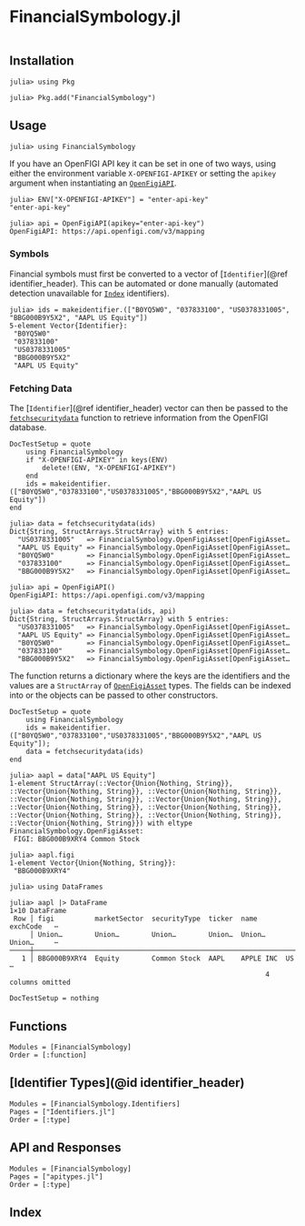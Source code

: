 # FinancialSymbology.jl

```@contents
```

## Installation

```julia-repl
julia> using Pkg

julia> Pkg.add("FinancialSymbology")
```

## Usage

```julia-repl
julia> using FinancialSymbology
```

If you have an OpenFIGI API key it can be set in one of two ways, using either the environment variable `X-OPENFIGI-APIKEY` or setting the `apikey` argument when instantiating an [`OpenFigiAPI`](@ref). 

```julia-repl
julia> ENV["X-OPENFIGI-APIKEY"] = "enter-api-key"
"enter-api-key"

julia> api = OpenFigiAPI(apikey="enter-api-key")
OpenFigiAPI: https://api.openfigi.com/v3/mapping
```
### Symbols

Financial symbols must first be converted to a vector of [`Identifier`](@ref identifier_header). This can be automated or done manually (automated detection unavailable for [`Index`](@ref) identifiers).

```jldoctest; setup = :(using FinancialSymbology)
julia> ids = makeidentifier.(["B0YQ5W0", "037833100", "US0378331005", "BBG000B9Y5X2", "AAPL US Equity"])
5-element Vector{Identifier}:
 "B0YQ5W0"
 "037833100"
 "US0378331005"
 "BBG000B9Y5X2"
 "AAPL US Equity"
```

### Fetching Data

The [`Identifier`](@ref identifier_header) vector can then be passed to the [`fetchsecuritydata`](@ref) function to retrieve information from the OpenFIGI database. 

```@meta
DocTestSetup = quote
    using FinancialSymbology
    if "X-OPENFIGI-APIKEY" in keys(ENV)
        delete!(ENV, "X-OPENFIGI-APIKEY")
    end
    ids = makeidentifier.(["B0YQ5W0","037833100","US0378331005","BBG000B9Y5X2","AAPL US Equity"])
end
```

```jldoctest
julia> data = fetchsecuritydata(ids)
Dict{String, StructArrays.StructArray} with 5 entries:
  "US0378331005"   => FinancialSymbology.OpenFigiAsset[OpenFigiAsset…
  "AAPL US Equity" => FinancialSymbology.OpenFigiAsset[OpenFigiAsset…
  "B0YQ5W0"        => FinancialSymbology.OpenFigiAsset[OpenFigiAsset…
  "037833100"      => FinancialSymbology.OpenFigiAsset[OpenFigiAsset…
  "BBG000B9Y5X2"   => FinancialSymbology.OpenFigiAsset[OpenFigiAsset…

julia> api = OpenFigiAPI()
OpenFigiAPI: https://api.openfigi.com/v3/mapping

julia> data = fetchsecuritydata(ids, api)
Dict{String, StructArrays.StructArray} with 5 entries:
  "US0378331005"   => FinancialSymbology.OpenFigiAsset[OpenFigiAsset…
  "AAPL US Equity" => FinancialSymbology.OpenFigiAsset[OpenFigiAsset…
  "B0YQ5W0"        => FinancialSymbology.OpenFigiAsset[OpenFigiAsset…
  "037833100"      => FinancialSymbology.OpenFigiAsset[OpenFigiAsset…
  "BBG000B9Y5X2"   => FinancialSymbology.OpenFigiAsset[OpenFigiAsset…
```

The function returns a dictionary where the keys are the identifiers and the values are a `StructArray` of [`OpenFigiAsset`](@ref) types. The fields can be indexed into or the objects can be passed to other constructors.

```@meta
DocTestSetup = quote
    using FinancialSymbology
    ids = makeidentifier.(["B0YQ5W0","037833100","US0378331005","BBG000B9Y5X2","AAPL US Equity"]);
    data = fetchsecuritydata(ids)
end
```

```jldoctest
julia> aapl = data["AAPL US Equity"]
1-element StructArray(::Vector{Union{Nothing, String}}, ::Vector{Union{Nothing, String}}, ::Vector{Union{Nothing, String}}, ::Vector{Union{Nothing, String}}, ::Vector{Union{Nothing, String}}, ::Vector{Union{Nothing, String}}, ::Vector{Union{Nothing, String}}, ::Vector{Union{Nothing, String}}, ::Vector{Union{Nothing, String}}, ::Vector{Union{Nothing, String}}) with eltype FinancialSymbology.OpenFigiAsset:
 FIGI: BBG000B9XRY4 Common Stock

julia> aapl.figi
1-element Vector{Union{Nothing, String}}:
 "BBG000B9XRY4"

julia> using DataFrames

julia> aapl |> DataFrame
1×10 DataFrame
 Row │ figi          marketSector  securityType  ticker  name       exchCode   ⋯
     │ Union…        Union…        Union…        Union…  Union…     Union…     ⋯
─────┼──────────────────────────────────────────────────────────────────────────
   1 │ BBG000B9XRY4  Equity        Common Stock  AAPL    APPLE INC  US         ⋯
                                                               4 columns omitted
```

```@meta
DocTestSetup = nothing
```

## Functions

```@autodocs
Modules = [FinancialSymbology]
Order = [:function]
```

## [Identifier Types](@id identifier_header)

```@autodocs
Modules = [FinancialSymbology.Identifiers]
Pages = ["Identifiers.jl"]
Order = [:type]
```

## API and Responses

```@autodocs
Modules = [FinancialSymbology]
Pages = ["apitypes.jl"]
Order = [:type]
```

## Index
```@index
```